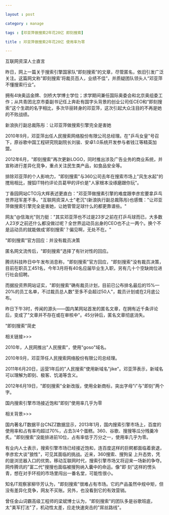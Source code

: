```yaml
---

layout : post

category : manage

tags : [邓亚萍做搜索2年花20亿 即刻搜索]

title : 邓亚萍做搜索2年花20亿 使用率为零

---
```



互联网资深人士直言

昨日，网上一篇关于搜索引擎国家队“即刻搜索”的文章，尽管匿名，依旧引发广泛关注。这篇网文称"即刻搜索’将裁员百人，业绩不佳”，并质疑团队领头人“邓亚萍不懂搜索行业”。

拥有4块奥运金牌、剑桥大学博士学位；求学期间兼任国际奥委会和北京奥组委工作；从共青团北京市委副书记任上奔赴有国字头背景的创业公司任CEO和“即刻搜索”这个生疏的名字相比，多次华丽转身的邓亚萍，这次引起大众注目的不再是她的不败战绩。

新浪执行副总裁陈彤：让邓亚萍做搜索引擎完全是害她

2010年9月，邓亚萍出任人民搜索网络股份有限公司总经理。在"乒乓女皇"号召下，原谷歌中国工程研究院副院长刘骏、安卓1.0系统开发参与者钱江等精英加盟。

2012年6月，"即刻搜索"再次更新LOGO，同时推出涉及广告业务的商业系统，并宣称进行差异化竞争，重点关注民生类产品，如食品安全等。

排除邓亚萍的个人影响力，"即刻搜索"与360公司去年在搜索市场上"风生水起"的搅局相比，搜狐IT特约评论员葛甲的评价是"人家根本没琢磨跟你玩"。

丁香园网站CTO冯大辉表述更直白："邓亚萍做搜素引擎的难度跟李彦宏要拿乒乓世界冠军差不多。"互联网资深人士"老沉"(新浪执行副总裁陈彤)也感慨："让邓亚萍做搜索引擎完全是害她，让她管管足球什么的都更靠谱些。"

网友"@信海光"则力挺："其实邓亚萍也不过是23岁之前在打乒乓球而已，大多数人23岁之前还什么都没做过呢？全世界运动员出身的CEO也不止一两个。换个不是运动员的就能做成‘即刻搜索’？偏见啊，无处不在。"

"即刻搜索"官方回应：并没有裁员决策

匿名网文流传后，"即刻搜索"选择了有针对性的回应。

腾讯科技昨日中午发布消息称，"即刻搜索"官方回应，"即刻搜索"没有裁员决策，目前在职员工451名，今年3月将有40名应届毕业生入职，另有几十个空缺岗位进行社会招聘。

而据投资界网站证实，"即刻搜索"确有裁员计划，目前已公布排名最后的15%—20%的员工名单，不过裁员总人数"至多不会超过50人"，裁员计划或在2月底公布。

昨日下午3时，传闻的源头——国内某网站首发的匿名文章，在拥有近千条评论后，变成了"文章并不存在或在审核中"。45分钟后，匿名文章彻底消失。

"即刻搜索"简史

相关链接>>>

2010年，人民网推出"人民搜索"，使用"goso"域名。

2010年9月，邓亚萍任人民搜索网络股份有限公司总经理。

2011年6月20日，运营1年后的"人民搜索"使用新域名"jike"。邓亚萍表示，新域名可以理解为即刻、极客、饥渴等含义。

2012年6月19日，"即刻搜索"全新改版，使用全新商标，突出字母"i"与"即刻"两个字。


国内搜索引擎市场接近饱和"即刻"使用率几乎为零

相关背景>>>

国内著名IT数据平台CNZZ数据显示，2013年1月，国内搜索引擎市场上，百度的使用率和占有率均超过70%，占去3/4个蛋糕。360、谷歌、搜搜等瓜分残羹冷炙。"即刻搜索"没能排进前10位，占有率低于万分之一，使用率几乎为零。

有业内人士表示，搜索引擎市场已经接近饱和，连百度这样的巨鳄都面临着衰退，李彦宏大谈"狼性"，可见其面临的挑战。近来，360搜索、搜狗呈 上升态势，凭的是浏览器入口的优势。移动互联网时代，搜索引擎市场又将迎来一场新的争夺。网传腾讯的"富二代"搜搜也面临被搜狗纳入囊中的命运。像"即 刻"这样的愣头青，想在对手环视的市场里闯出一番名堂，可能性很小。

知名IT观察家柳华芳认为，"即刻搜索"很难占有市场。它的产品虽然中规中矩，但没有差异化竞争，网友不买账。另外，也没看到它的有效营销。

曾任金山词霸高级工程师的梁斌博士认为，"即刻搜索"的团队多是谷歌班底，太"美军打法"了，机动性太差，应走快速突击的"屌丝路线"。